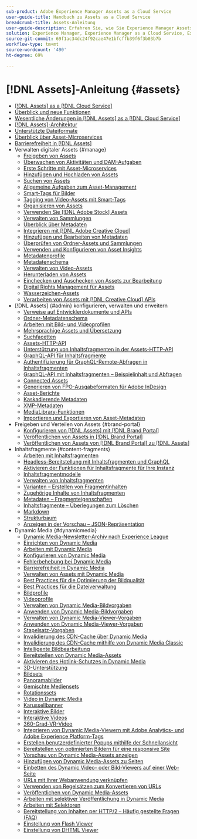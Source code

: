 ```yaml
---
sub-product: Adobe Experience Manager Assets as a Cloud Service
user-guide-title: Handbuch zu Assets as a Cloud Service
breadcrumb-title: Assets-Anleitung
user-guide-description: Erfahren Sie, wie Sie Experience Manager Assets as a Cloud Service verwalten und nutzen können.
solution: Experience Manager, Experience Manager as a Cloud Service, Experience Manager Assets
source-git-commit: 69f1ac34dc24f92cae47e1bfcffb39f6f3b03b7b
workflow-type: tm+mt
source-wordcount: '490'
ht-degree: 69%

---
```



# [!DNL Assets]-Anleitung {#assets}

+ [[!DNL Assets] as a [!DNL Cloud Service]](/help/assets/home.md)
+ [Überblick und neue Funktionen](overview.md)
+ [Wesentliche Änderungen in [!DNL Assets] as a [!DNL Cloud Service]](assets-cloud-changes.md)
+ [[!DNL Assets]-Architektur](architecture.md)
+ [Unterstützte Dateiformate](file-format-support.md)
+ [Überblick über Asset-Microservices](asset-microservices-overview.md)
+ [Barrierefreiheit in  [!DNL Assets]](accessibility.md)
+ Verwalten digitaler Assets {#manage}
   + [Freigeben von Assets](share-assets.md)
   + [Überwachen von Aktivitäten und DAM-Aufgaben](assets-activity-history.md)
   + [Erste Schritte mit Asset-Microservices](asset-microservices-configure-and-use.md)
   + [Hinzufügen und Hochladen von Assets](add-assets.md)
   + [Suchen von Assets](search-assets.md)
   + [Allgemeine Aufgaben zum Asset-Management](manage-digital-assets.md)
   + [Smart-Tags für Bilder](smart-tags.md)
   + [Tagging von Video-Assets mit Smart-Tags](smart-tags-video-assets.md)
   + [Organisieren von Assets](organize-assets.md)
   + [Verwenden Sie [!DNL Adobe Stock] Assets](aem-assets-adobe-stock.md)
   + [Verwalten von Sammlungen](manage-collections.md)
   + [Überblick über Metadaten](manage-metadata.md)
   + [Integrieren mit  [!DNL Adobe Creative Cloud]](aem-cc-integration-best-practices.md)
   + [Hinzufügen und Bearbeiten von Metadaten](meta-edit.md)
   + [Überprüfen von Ordner-Assets und Sammlungen](bulk-approval.md)
   + [Verwenden und Konfigurieren von Asset Insights](assets-insights.md)
   + [Metadatenprofile](metadata-profiles.md)
   + [Metadatenschema](metadata-schemas.md)
   + [Verwalten von Video-Assets](manage-video-assets.md)
   + [Herunterladen von Assets](download-assets-from-aem.md)
   + [Einchecken und Auschecken von Assets zur Bearbeitung](check-out-and-submit-assets.md)
   + [Digital Rights Management für Assets](drm.md)
   + [Wasserzeichen-Assets](watermark-assets.md)
   + [Verarbeiten von Assets mit [!DNL Creative Cloud] APIs](cc-api-integration.md)
+ [!DNL Assets] {#admin}  konfigurieren, verwalten und erweitern
   + [Verweise auf Entwicklerdokumente und APIs](developer-reference-material-apis.md)
   + [Ordner-Metadatenschema](folder-metadata-schema.md)
   + [Arbeiten mit Bild- und Videoprofilen](/help/assets/dynamic-media/about-image-video-profiles.md)
   + [Mehrsprachige Assets und Übersetzung](translate-assets.md)
   + [Suchfacetten](search-facets.md)
   + [Assets-HTTP-API](mac-api-assets.md)
   + [Unterstützung von Inhaltsfragmenten in der Assets-HTTP-API](content-fragments/assets-api-content-fragments.md)
   + [GraphQL-API für Inhaltsfragmente](content-fragments/graphql-api-content-fragments.md)
   + [Authentifizierung für GraphQL-Remote-Abfragen in Inhaltsfragmenten](content-fragments/graphql-authentication-content-fragments.md)
   + [GraphQL-API mit Inhaltsfragmenten – Beispielinhalt und Abfragen](/help/assets/content-fragments/content-fragments-graphql-samples.md)
   + [Connected Assets](use-assets-across-connected-assets-instances.md)
   + [Generieren von FPO-Ausgabeformaten für Adobe InDesign](configure-fpo-renditions.md)
   + [Asset-Berichte](asset-reports.md)
   + [Kaskadierende Metadaten](cascading-metadata.md)
   + [XMP-Metadaten](xmp-metadata.md)
   + [MediaLibrary-Funktionen](medialibrary.md)
   + [Importieren und Exportieren von Asset-Metadaten](metadata-import-export.md)
+ Freigeben und Verteilen von Assets {#brand-portal}
   + [Konfigurieren von [!DNL Assets] mit [!DNL Brand Portal]](configure-aem-assets-with-brand-portal.md)
   + [Veröffentlichen von Assets in  [!DNL Brand Portal]](publish-to-brand-portal.md)
   + [Veröffentlichen von Assets von [!DNL Brand Portal] zu [!DNL Assets]](https://experienceleague.adobe.com/docs/experience-manager-brand-portal/using/asset-sourcing-in-brand-portal/brand-portal-asset-sourcing.html?lang=de)
+ Inhaltsfragmente {#content-fragments}
   + [Arbeiten mit Inhaltsfragmenten](content-fragments/content-fragments.md)
   + [Headless-Bereitstellung mit Inhaltsfragmenten und GraphQL](content-fragments/content-fragments-graphql.md)
   + [Aktivieren der Funktionen für Inhaltsfragmente für Ihre Instanz](content-fragments/content-fragments-configuration-browser.md)
   + [Inhaltsfragmentmodelle](content-fragments/content-fragments-models.md)
   + [Verwalten von Inhaltsfragmenten](content-fragments/content-fragments-managing.md)
   + [Varianten – Erstellen von Fragmentinhalten](content-fragments/content-fragments-variations.md)
   + [Zugehörige Inhalte von Inhaltsfragmenten](content-fragments/content-fragments-assoc-content.md)
   + [Metadaten – Fragmenteigenschaften](content-fragments/content-fragments-metadata.md)
   + [Inhaltsfragmente – Überlegungen zum Löschen](content-fragments/content-fragments-delete.md)
   + [Markdown](content-fragments/content-fragments-markdown.md)
   + [Strukturbaum](/help/assets/content-fragments/content-fragments-structure-tree.md)
   + [Anzeigen in der Vorschau – JSON-Repräsentation](/help/assets/content-fragments/content-fragments-json-preview.md)
+ Dynamic Media {#dynamicmedia}
   + [Dynamic Media-Newsletter-Archiv nach Experience League](dynamic-media/dynamic-media-newsletter.md)
   + [Einrichten von Dynamic Media](dynamic-media/administering-dynamic-media.md)
   + [Arbeiten mit Dynamic Media](dynamic-media/dynamic-media.md)
   + [Konfigurieren von Dynamic Media](dynamic-media/config-dm.md)
   + [Fehlerbehebung bei Dynamic Media](dynamic-media/troubleshoot-dm.md)
   + [Barrierefreiheit in Dynamic Media](dynamic-media/accessibility-dm.md)
   + [Verwalten von Assets mit Dynamic Media](dynamic-media/managing-assets.md)
   + [Best Practices für die Optimierung der Bildqualität](dynamic-media/best-practices-for-optimizing-the-quality-of-your-images.md)
   + [Best Practices für die Dateiverwaltung](dynamic-media/best-practices-for-file-management.md)
   + [Bildprofile](dynamic-media/image-profiles.md)
   + [Videoprofile](dynamic-media/video-profiles.md)
   + [Verwalten von Dynamic Media-Bildvorgaben](dynamic-media/managing-image-presets.md)
   + [Anwenden von Dynamic Media-Bildvorgaben](dynamic-media/image-presets.md)
   + [Verwalten von Dynamic Media-Viewer-Vorgaben](dynamic-media/managing-viewer-presets.md)
   + [Anwenden von Dynamic Media-Viewer-Vorgaben](dynamic-media/viewer-presets.md)
   + [Stapelsatz-Vorgaben](dynamic-media/batch-set-presets-dm.md)
   + [Invalidierung des CDN-Cache über Dynamic Media](dynamic-media/invalidate-cdn-cache-dynamic-media.md)
   + [Invalidierung des CDN-Cache mithilfe von Dynamic Media Classic](dynamic-media/invalidate-cdn-cache-dm-classic.md)
   + [Intelligente Bildbearbeitung](dynamic-media/imaging-faq.md)
   + [Bereitstellen von Dynamic Media-Assets](dynamic-media/delivering-dynamic-media-assets.md)
   + [Aktivieren des Hotlink-Schutzes in Dynamic Media](dynamic-media/hotlink-protection.md)
   + [3D-Unterstützung](dynamic-media/assets-3d.md)
   + [Bildsets](dynamic-media/image-sets.md)
   + [Panoramabilder](dynamic-media/panoramic-images.md)
   + [Gemischte Mediensets](dynamic-media/mixed-media-sets.md)
   + [Rotationssets](dynamic-media/spin-sets.md)
   + [Video in Dynamic Media](dynamic-media/video.md)
   + [Karussellbanner](dynamic-media/carousel-banners.md)
   + [Interaktive Bilder](dynamic-media/interactive-images.md)
   + [Interaktive Videos](dynamic-media/interactive-videos.md)
   + [360-Grad-VR-Video](dynamic-media/360-video.md)
   + [Integrieren von Dynamic Media-Viewern mit Adobe Analytics- und Adobe Experience Platform-Tags](dynamic-media/tags.md)
   + [Erstellen benutzerdefinierter Popups mithilfe der Schnellansicht](dynamic-media/custom-pop-ups.md)
   + [Bereitstellen von optimierten Bildern für eine responsive Site](dynamic-media/responsive-site.md)
   + [Vorschau von Dynamic Media-Assets anzeigen](dynamic-media/previewing-assets.md)
   + [Hinzufügen von Dynamic Media-Assets zu Seiten](dynamic-media/adding-dynamic-media-assets-to-pages.md)
   + [Einbetten des Dynamic Video- oder Bild-Viewers auf einer Web-Seite](dynamic-media/embed-code.md)
   + [URLs mit Ihrer Webanwendung verknüpfen](dynamic-media/linking-urls-to-yourwebapplication.md)
   + [Verwenden von Regelsätzen zum Konvertieren von URLs](dynamic-media/using-rulesets-to-transform-urls.md)
   + [Veröffentlichen von Dynamic Media-Assets](dynamic-media/publishing-dynamicmedia-assets.md)
   + [Arbeiten mit selektiver Veröffentlichung in Dynamic Media](dynamic-media/selective-publishing.md)
   + [Arbeiten mit Selektoren](dynamic-media/working-with-selectors.md)
   + [Bereitstellung von Inhalten per HTTP/2 – Häufig gestellte Fragen (FAQ)](dynamic-media/http2faq.md)
   + [Einstellung von Flash Viewer](dynamic-media/flash-viewers-eol.md)
   + [Einstellung von DHTML Viewer](dynamic-media/dhtml-viewer-endoflifefaqs.md)
